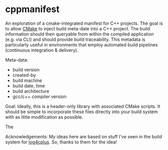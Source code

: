# cppmanifest
An exploration of a cmake-integrated manifest for C++ projects. The goal is to allow [CMake](https://www.cmake.org) to inject build meta-date into a C++ project. The build information should then queryable from within the compiled application (e.g. via CLI) and should provide build traceability. This metadata is particularly useful in environments that employ automated build pipelines (continuous integration & delivery).

Meta-data: 
* build version
* created-by 
* build machine
* build date, time
* build architecture
* gcc/c++ compiler version

Goal:
Ideally, this is a header-only library with associated CMake scripts. It should be simple to incorporate these files directly into your build system with as little modification as possible.

The

Acknowledgements:
My ideas here are based on stuff I've seen in the build system for [log4cplus](https://sourceforge.net/projects/log4cplus/). So, thanks to them for the idea!